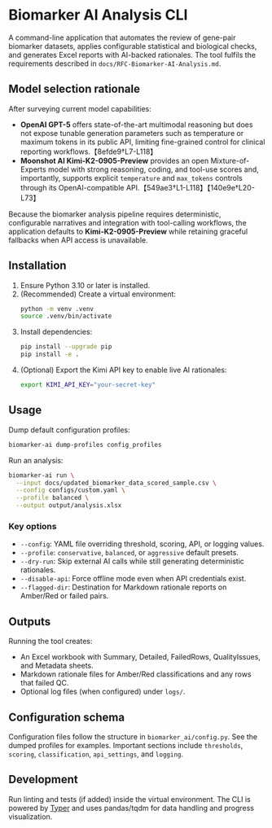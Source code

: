 # Biomarker AI Analysis CLI

A command-line application that automates the review of gene-pair biomarker datasets, applies configurable statistical and biological checks, and generates Excel reports with AI-backed rationales. The tool fulfils the requirements described in `docs/RFC-Biomarker-AI-Analysis.md`.

## Model selection rationale

After surveying current model capabilities:

- **OpenAI GPT-5** offers state-of-the-art multimodal reasoning but does not expose tunable generation parameters such as temperature or maximum tokens in its public API, limiting fine-grained control for clinical reporting workflows.【8efde9†L7-L118】
- **Moonshot AI Kimi-K2-0905-Preview** provides an open Mixture-of-Experts model with strong reasoning, coding, and tool-use scores and, importantly, supports explicit `temperature` and `max_tokens` controls through its OpenAI-compatible API.【549ae3†L1-L118】【140e9e†L20-L73】

Because the biomarker analysis pipeline requires deterministic, configurable narratives and integration with tool-calling workflows, the application defaults to **Kimi-K2-0905-Preview** while retaining graceful fallbacks when API access is unavailable.

## Installation

1. Ensure Python 3.10 or later is installed.
2. (Recommended) Create a virtual environment:
   ```bash
   python -m venv .venv
   source .venv/bin/activate
   ```
3. Install dependencies:
   ```bash
   pip install --upgrade pip
   pip install -e .
   ```
4. (Optional) Export the Kimi API key to enable live AI rationales:
   ```bash
   export KIMI_API_KEY="your-secret-key"
   ```

## Usage

Dump default configuration profiles:
```bash
biomarker-ai dump-profiles config_profiles
```

Run an analysis:
```bash
biomarker-ai run \
  --input docs/updated_biomarker_data_scored_sample.csv \
  --config configs/custom.yaml \
  --profile balanced \
  --output output/analysis.xlsx
```

### Key options

- `--config`: YAML file overriding threshold, scoring, API, or logging values.
- `--profile`: `conservative`, `balanced`, or `aggressive` default presets.
- `--dry-run`: Skip external AI calls while still generating deterministic rationales.
- `--disable-api`: Force offline mode even when API credentials exist.
- `--flagged-dir`: Destination for Markdown rationale reports on Amber/Red or failed pairs.

## Outputs

Running the tool creates:

- An Excel workbook with Summary, Detailed, FailedRows, QualityIssues, and Metadata sheets.
- Markdown rationale files for Amber/Red classifications and any rows that failed QC.
- Optional log files (when configured) under `logs/`.

## Configuration schema

Configuration files follow the structure in `biomarker_ai/config.py`. See the dumped profiles for examples. Important sections include `thresholds`, `scoring`, `classification`, `api_settings`, and `logging`.

## Development

Run linting and tests (if added) inside the virtual environment. The CLI is powered by [Typer](https://typer.tiangolo.com/) and uses pandas/tqdm for data handling and progress visualization.

